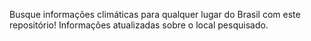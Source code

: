 Busque informações climáticas para qualquer lugar do Brasil com este repositório!
Informações atualizadas sobre o local pesquisado.
